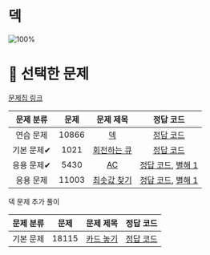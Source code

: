 # 덱

![100%](https://progress-bar.dev/4/?scale=4&title=progress&width=500&color=babaca&suffix=/4)

# 📓 선택한 문제

[문제집 링크](https://www.acmicpc.net/workbook/view/7311)

| 문제 분류 | 문제 | 문제 제목 | 정답 코드 |
| :--: | :--: | :--: | :--: |
| 연습 문제 | 10866 | [덱](https://www.acmicpc.net/problem/10866) | [정답 코드](../0x07/solutions/10866.cpp) |
| 기본 문제✔ | 1021 | [회전하는 큐](https://www.acmicpc.net/problem/1021) | [정답 코드](../0x07/solutions/1021.cpp) |
| 응용 문제✔ | 5430 | [AC](https://www.acmicpc.net/problem/5430) | [정답 코드](../0x07/solutions/5430.cpp), [별해 1](../0x07/solutions/5430_1.cpp) |
| 응용 문제 | 11003 | [최솟값 찾기](https://www.acmicpc.net/problem/11003) | [정답 코드](../0x07/solutions/11003.cpp), [별해 1](../0x07/solutions/11003_1.cpp) |
덱 문제 추가 풀이

| 문제 분류 | 문제 |                     문제 제목                      |    정답 코드     |
| :--: | :--: |:----------------------------------------------:|:------------:|
| 기본 문제 | 18115 | [카드 놓기](https://www.acmicpc.net/problem/18115) | [정답 코드](...) |